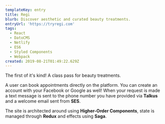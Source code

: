 ```yaml
---
templateKey: entry
title: Regi
blurb: Discover aesthetic and curated beauty treatments.
entryUrl: 'https://tryregi.com'
tags:
  - React
  - DatoCMS
  - Netlify
  - ES6
  - Styled Components
  - Webpack
created: 2019-08-21T01:49:22.629Z
---
```

The first of it's kind! A class pass for beauty treatments.

A user can book appointments directly on the platform. You can create an account with your Facebook or Google as well! When your request is made a text message is sent to the phone number you have provided via **Talkus** and a welcome email sent from **SES**. 

The site is architected around using **Higher-Order Components**, state is managed through **Redux** and effects using **Saga**.
